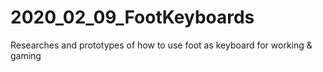 # 2020_02_09_FootKeyboards
Researches and prototypes of how to use foot as keyboard for working &amp; gaming
